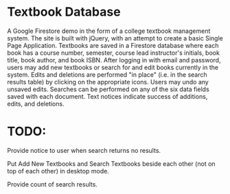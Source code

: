 # Textbook Database

A Google Firestore demo in the form of a college textbook management system. The site is built with jQuery, with an attempt to create a basic Single Page Application. Textbooks are saved in a Firestore database where each book has a course number, semester, course lead instructor's initials, book title, book author, and book ISBN. After logging in with email and password, users may add new textbooks or search for and edit books currently in the system. Edits and deletions are performed "in place" (i.e. in the search results table) by clicking on the appropriate icons. Users may undo any unsaved edits. Searches can be performed on any of the six data fields saved with each document. Text notices indicate success of additions, edits, and deletions.

# TODO:

Provide notice to user when search returns no results.

Put Add New Textbooks and Search Textbooks beside each other (not on top of each other) in desktop mode.

Provide count of search results.
